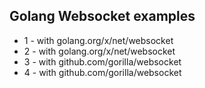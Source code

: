 ## Golang Websocket examples

- 1 - with golang.org/x/net/websocket
- 2 - with golang.org/x/net/websocket
- 3 - with github.com/gorilla/websocket
- 4 - with github.com/gorilla/websocket
